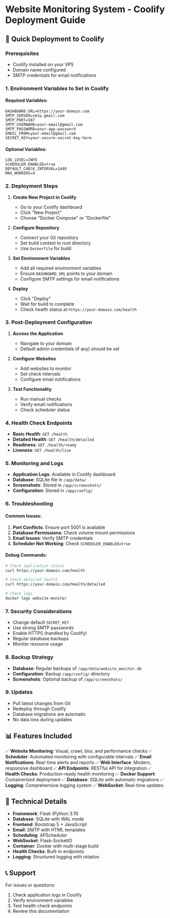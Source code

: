# Website Monitoring System - Coolify Deployment Guide

## 🚀 Quick Deployment to Coolify

### Prerequisites
- Coolify installed on your VPS
- Domain name configured
- SMTP credentials for email notifications

### 1. Environment Variables to Set in Coolify

#### Required Variables:
```
DASHBOARD_URL=https://your-domain.com
SMTP_SERVER=smtp.gmail.com
SMTP_PORT=587
SMTP_USERNAME=your-email@gmail.com
SMTP_PASSWORD=your-app-password
EMAIL_FROM=your-email@gmail.com
SECRET_KEY=your-secure-secret-key-here
```

#### Optional Variables:
```
LOG_LEVEL=INFO
SCHEDULER_ENABLED=true
DEFAULT_CHECK_INTERVAL=1440
MAX_WORKERS=4
```

### 2. Deployment Steps

1. **Create New Project in Coolify**
   - Go to your Coolify dashboard
   - Click "New Project"
   - Choose "Docker Compose" or "Dockerfile"

2. **Configure Repository**
   - Connect your Git repository
   - Set build context to root directory
   - Use `Dockerfile` for build

3. **Set Environment Variables**
   - Add all required environment variables
   - Ensure `DASHBOARD_URL` points to your domain
   - Configure SMTP settings for email notifications

4. **Deploy**
   - Click "Deploy"
   - Wait for build to complete
   - Check health status at `https://your-domain.com/health`

### 3. Post-Deployment Configuration

1. **Access the Application**
   - Navigate to your domain
   - Default admin credentials (if any) should be set

2. **Configure Websites**
   - Add websites to monitor
   - Set check intervals
   - Configure email notifications

3. **Test Functionality**
   - Run manual checks
   - Verify email notifications
   - Check scheduler status

### 4. Health Check Endpoints

- **Basic Health**: `GET /health`
- **Detailed Health**: `GET /health/detailed`
- **Readiness**: `GET /health/ready`
- **Liveness**: `GET /health/live`

### 5. Monitoring and Logs

- **Application Logs**: Available in Coolify dashboard
- **Database**: SQLite file in `/app/data/`
- **Screenshots**: Stored in `/app/screenshots/`
- **Configuration**: Stored in `/app/config/`

### 6. Troubleshooting

#### Common Issues:
1. **Port Conflicts**: Ensure port 5001 is available
2. **Database Permissions**: Check volume mount permissions
3. **Email Issues**: Verify SMTP credentials
4. **Scheduler Not Working**: Check `SCHEDULER_ENABLED=true`

#### Debug Commands:
```bash
# Check application status
curl https://your-domain.com/health

# Check detailed health
curl https://your-domain.com/health/detailed

# Check logs
docker logs website-monitor
```

### 7. Security Considerations

- Change default `SECRET_KEY`
- Use strong SMTP passwords
- Enable HTTPS (handled by Coolify)
- Regular database backups
- Monitor resource usage

### 8. Backup Strategy

- **Database**: Regular backups of `/app/data/website_monitor.db`
- **Configuration**: Backup `/app/config/` directory
- **Screenshots**: Optional backup of `/app/screenshots/`

### 9. Updates

- Pull latest changes from Git
- Redeploy through Coolify
- Database migrations are automatic
- No data loss during updates

## 📊 Features Included

✅ **Website Monitoring**: Visual, crawl, blur, and performance checks
✅ **Scheduler**: Automated monitoring with configurable intervals
✅ **Email Notifications**: Real-time alerts and reports
✅ **Web Interface**: Modern, responsive dashboard
✅ **API Endpoints**: RESTful API for integration
✅ **Health Checks**: Production-ready health monitoring
✅ **Docker Support**: Containerized deployment
✅ **Database**: SQLite with automatic migrations
✅ **Logging**: Comprehensive logging system
✅ **WebSocket**: Real-time updates

## 🔧 Technical Details

- **Framework**: Flask (Python 3.11)
- **Database**: SQLite with WAL mode
- **Frontend**: Bootstrap 5 + JavaScript
- **Email**: SMTP with HTML templates
- **Scheduling**: APScheduler
- **WebSocket**: Flask-SocketIO
- **Container**: Docker with multi-stage build
- **Health Checks**: Built-in endpoints
- **Logging**: Structured logging with rotation

## 📞 Support

For issues or questions:
1. Check application logs in Coolify
2. Verify environment variables
3. Test health check endpoints
4. Review this documentation
